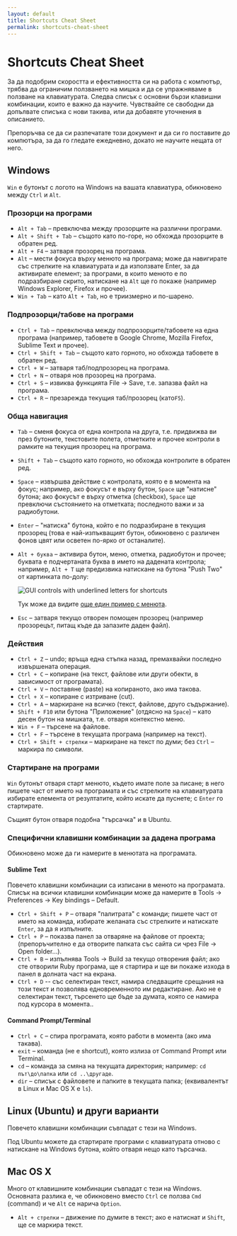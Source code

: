 ```yaml
---
layout: default
title: Shortcuts Cheat Sheet
permalink: shortcuts-cheat-sheet
---
```


# Shortcuts Cheat Sheet

За да подобрим скоростта и ефективността си на работа с компютър, трябва да ограничим ползването на мишка и да се упражняваме в ползване на клавиатурата. Следва списък с основни бързи клавишни комбинации, които е важно да научите. Чувствайте се свободни да допълвате списъка с нови такива, или да добавяте уточнения в описанието.

Препоръчва се да си разпечатате този документ и да си го поставите до компютъра, за да го гледате ежедневно, докато не научите нещата от него.

## Windows

`Win` е бутонът с логото на Windows на вашата клавиатура, обикновено между `Ctrl` и `Alt`.

### Прозорци на програми

- `Alt + Tab` – превключва между прозорците на различни програми.
- `Alt + Shift + Tab` – същото като по-горе, но обхожда прозорците в обратен ред.
- `Alt + F4` – затваря прозорец на програма.
- `Alt` – мести фокуса върху менюто на програма; може да навигирате със стрелките на клавиатурата и да използвате Enter, за да активирате елемент; за програми, в които менюто е по подразбиране скрито, натискане на `Alt` ще го покаже (например Windows Explorer, Firefox и прочее).
- `Win + Tab` – като `Alt + Tab`, но е триизмерно и по-шарено.

### Подпрозорци/табове на програми

- `Ctrl + Tab` – превключва между подпрозорците/табовете на една програма (например, табовете в Google Chrome, Mozilla Firefox, Sublime Text и прочее).
- `Ctrl + Shift + Tab` – същото като горното, но обхожда табовете в обратен ред.
- `Ctrl + W` – затваря таб/подпрозорец на програма.
- `Ctrl + N` – отваря нов прозорец на програма.
- `Ctrl + S` – извиква функцията File → Save, т.е. запазва файл на програма.
- `Ctrl + R` – презарежда текущия таб/прозорец (като`F5`).

### Обща навигация

- `Tab` – сменя фокуса от една контрола на друга, т.е. придвижва ви през бутоните, текстовите полета, отметките и прочее контроли в рамките на текущия прозорец на програма.
- `Shift + Tab` – същото като горното, но обхожда контролите в обратен ред.
- `Space` – извършва действие с контролата, която е в момента на фокус; например, ако фокусът е върху бутон, `Space` ще "натисне" бутона; ако фокусът е върху отметка (checkbox), `Space` ще превключи състоянието на отметката; последното важи и за радиобутони.
- `Enter` – "натиска" бутона, който е по подразбиране в текущия прозорец (това е най-изпъкващият бутон, обикновено с различен фонов цвят или осветен по-ярко от останалите).
- `Alt + буква` – активира бутон, меню, отметка, радиобутон и прочее; буквата е подчертаната буква в името на дадената контрола; например, `Alt + Т`  ще предизвика натискане на бутона "Push Two" от картинката по-долу:

    ![GUI controls with underlined letters for shortcuts](http://eclipsesource.com/blogs/wp-content/uploads/2013/03/mnemonics.png)

    Тук може да видите [още един пример с менюта](https://upload.wikimedia.org/wikipedia/commons/e/e2/Firefoxshortcuts.png).

- `Esc` – затваря текущо отворен помощен прозорец (например прозорецът, питащ къде да запазите даден файл).

### Действия

- `Ctrl + Z` – undo; връща една стъпка назад, премахвайки последно извършената операция.
- `Ctrl + C` – копиране (на текст, файлове или други обекти, в зависимост от програмата).
- `Ctrl + V` – поставяне (paste) на копираното, ако има такова.
- `Ctrl + X` – копиране с изтриване (cut).
- `Ctrl + A` – маркиране на всичко (текст, файлове, друго съдържание).
- `Shift + F10` или бутона "Приложение" (отдясно на `Space`) – като десен бутон на мишката, т.е. отваря контекстно меню.
- `Win + F` – търсене на файлове.
- `Ctrl + F` – търсене в текущата програма (например на текст).
- `Ctrl + Shift + стрелки` – маркиране на текст по думи; без `Ctrl` – маркира по символи.

### Стартиране на програми

`Win` бутонът отваря старт менюто, където имате поле за писане; в него пишете част от името на програмата и със стрелките на клавиатурата избирате елемента от резултатите, който искате да пуснете; с `Enter` го стартирате.

Същият бутон отваря подобна "търсачка" и в Ubuntu.

### Специфични клавишни комбинации за дадена програма

Обикновено може да ги намерите в менютата на програмата.

#### Sublime Text

Повечето клавишни комбинации са изписани в менюто на програмата. Списък на всички клавишни комбинации може да намерите в Tools → Preferences → Key bindings – Default.

- `Ctrl + Shift + P` – отваря "палитрата" с команди; пишете част от името на команда, избирате желаната със стрелките и натискате `Enter`, за да я изпълните.
- `Ctrl + P` – показва панел за отваряне на файлове от проекта; (препоръчително е да отворите папката със сайта си чрез File → Open folder...).
- `Ctrl + B` – изпълнява Tools → Build за текущо отворения файл; ако сте отворили Ruby програма, ще я стартира и ще ви покаже изхода в панел в долната част на екрана.
- `Ctrl + D` --  със селектиран текст, намира следващите срещания на този текст и позволява едновременното им редактиране. Ако не е селектиран текст, търсенето ще бъде за думата, която се намира под курсора в момента..

#### Command Prompt/Terminal

- `Ctrl + C` – спира програмата, която работи в момента (ако има такава).
- `exit` – команда (не е shortcut), която излиза от Command Prompt или Terminal.
- `cd` – команда за смяна на текущата директория; например: `cd път\до\папка` или `cd ..\другаде`.
- `dir` – списък с файловете и папките в текущата папка; (еквивалентът в Linux и Mac OS X е `ls`).

## Linux (Ubuntu) и други варианти

Повечето клавишни комбинации съвпадат с тези на Windows.

Под Ubuntu можете да стартирате програми с клавиатурата отново с натискане на Windows бутона, който отваря нещо като търсачка.

## Mac OS X

Много от клавишните комбинации съвпадат с тези на Windows. Основната разлика е, че обикновено вместо `Ctrl` се ползва `Cmd` (command) и че `Alt` се нарича `Option`.

- `Alt + стрелки` – движение по думите в текст; ако е натиснат и `Shift`, ще се маркира текст.
